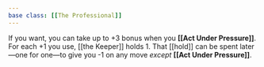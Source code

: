 ```yaml
---
base class: [[The Professional]]
---
```

If you want, you can take up to +3 bonus when you **[[Act Under Pressure]]**. For each +1 you use, [[the Keeper]] holds 1. That [[hold]] can be spent later—one for one—to give you -1 on any move *except* **[[Act Under Pressure]]**.